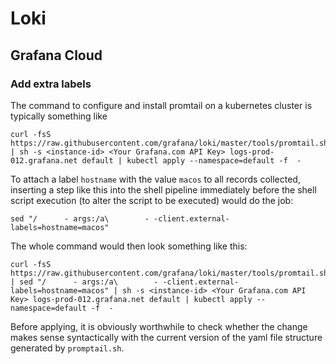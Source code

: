 # Loki

## Grafana Cloud

### Add extra labels

The command to configure and install promtail on a kubernetes cluster is typically something like

```
curl -fsS https://raw.githubusercontent.com/grafana/loki/master/tools/promtail.sh | sh -s <instance-id> <Your Grafana.com API Key> logs-prod-012.grafana.net default | kubectl apply --namespace=default -f  -
```

To attach a label `hostname` with the value `macos` to all records collected, inserting a step like this into the shell pipeline immediately before the shell script execution (to alter the script to be executed) would do the job:

```
sed "/      - args:/a\        - -client.external-labels=hostname=macos"
```

The whole command would then look something like this:

```
curl -fsS https://raw.githubusercontent.com/grafana/loki/master/tools/promtail.sh | sed "/      - args:/a\        - -client.external-labels=hostname=macos" | sh -s <instance-id> <Your Grafana.com API Key> logs-prod-012.grafana.net default | kubectl apply --namespace=default -f  -
```

Before applying, it is obviously worthwhile to check whether the change makes sense syntactically with the current version of the yaml file structure generated by `promptail.sh`.

